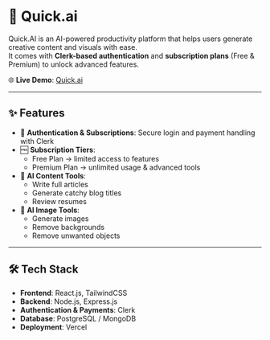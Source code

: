 # 🚀 Quick.ai

Quick.AI is an AI-powered productivity platform that helps users generate creative content and visuals with ease.  
It comes with **Clerk-based authentication** and **subscription plans** (Free & Premium) to unlock advanced features.  

🌐 **Live Demo**: [Quick.ai](https://quick-ai-rust.vercel.app/)

---

## ✨ Features
- 🔑 **Authentication & Subscriptions**: Secure login and payment handling with Clerk  
- 🆓 **Subscription Tiers**:
  - Free Plan → limited access to features  
  - Premium Plan → unlimited usage & advanced tools  
- 📝 **AI Content Tools**:
  - Write full articles  
  - Generate catchy blog titles  
  - Review resumes  
- 🎨 **AI Image Tools**:
  - Generate images  
  - Remove backgrounds  
  - Remove unwanted objects  

---

## 🛠️ Tech Stack
- **Frontend**: React.js, TailwindCSS  
- **Backend**: Node.js, Express.js  
- **Authentication & Payments**: Clerk  
- **Database**: PostgreSQL / MongoDB 
- **Deployment**: Vercel  


